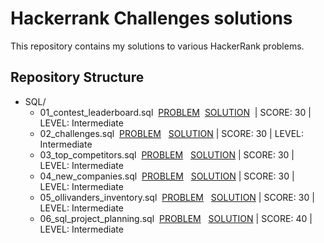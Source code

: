 # Hackerrank Challenges solutions

This repository contains my solutions to various HackerRank problems.

## Repository Structure

- SQL/
    - 01_contest_leaderboard.sql &nbsp;[PROBLEM](https://www.hackerrank.com/challenges/contest-leaderboard/problem)&nbsp; [SOLUTION](https://github.com/imyutta/hackerrank_challenges/blob/main/SQL/01_contest_leaderboard.sql)&nbsp; | SCORE: 30 | LEVEL: Intermediate
    - 02_challenges.sql &nbsp;[PROBLEM](https://www.hackerrank.com/challenges/challenges/problem) &nbsp; [SOLUTION](https://github.com/imyutta/hackerrank_challenges/blob/main/SQL/02_challenges.sql)&nbsp;| SCORE: 30 | LEVEL: Intermediate
    - 03_top_competitors.sql &nbsp;[PROBLEM](https://www.hackerrank.com/challenges/full-score/problem) &nbsp; [SOLUTION](https://github.com/imyutta/hackerrank_challenges/blob/main/SQL/03_top_competitors.sql)&nbsp;| SCORE: 30 | LEVEL: Intermediate
    - 04_new_companies.sql &nbsp;[PROBLEM](https://www.hackerrank.com/challenges/the-company/problem) &nbsp; [SOLUTION](https://github.com/imyutta/hackerrank_challenges/blob/main/SQL/04_new_companies.sql)&nbsp;| SCORE: 30 | LEVEL: Intermediate
    - 05_ollivanders_inventory.sql &nbsp;[PROBLEM](https://www.hackerrank.com/challenges/harry-potter-and-wands/problem) &nbsp; [SOLUTION](https://github.com/imyutta/hackerrank_challenges/blob/main/SQL/05_ollivanders_inventory.sql)&nbsp;| SCORE: 30 | LEVEL: Intermediate
    - 06_sql_project_planning.sql &nbsp;[PROBLEM](https://www.hackerrank.com/challenges/sql-projects/problem) &nbsp; [SOLUTION](https://github.com/imyutta/hackerrank_challenges/blob/main/SQL/06__sql_project_planning.sql)&nbsp;| SCORE: 40 | LEVEL: Intermediate
